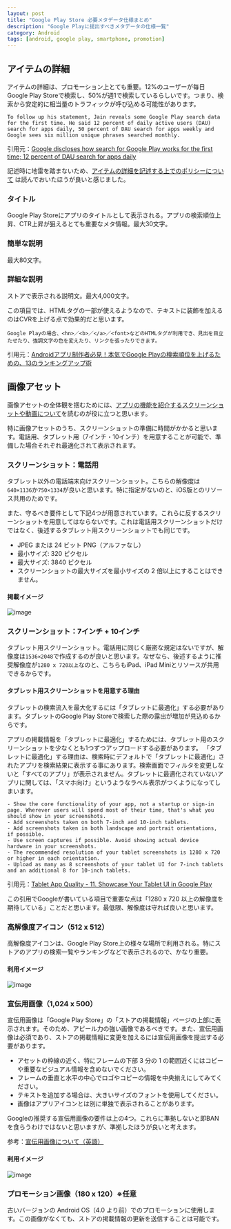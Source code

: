 ```yaml
---
layout: post
title: "Google Play Store 必要メタデータ仕様まとめ"
description: "Google Playに提出すべきメタデータの仕様一覧"
category: Android
tags: [android, google play, smartphone, promotion]
---
```


## アイテムの詳細


アイテムの詳細は、プロモーション上とても重要。12%のユーザーが毎日Google Play Storeで検索し、50%が週1で検索しているらしいです。つまり、検索から安定的に相当量のトラフィックが呼び込める可能性があります。

```
To follow up his statement, Jain reveals some Google Play search data for the first time. He said 12 percent of daily active users (DAU) search for apps daily, 50 percent of DAU search for apps weekly and Google sees six million unique phrases searched monthly.
```
引用元：[Google discloses how search for Google Play works for the first time; 12 percent of DAU search for apps daily](http://www.adweek.com/socialtimes/google-discloses-how-search-for-google-play-works-for-the-first-time-12-percent-of-dau-search-for-apps-daily/539639?red=im)

記述時に地雷を踏まないため、[アイテムの詳細を記述する上でのポリシーについて](https://support.google.com/googleplay/android-developer/answer/113474) は読んでおいたほうが良いと感じました。

### タイトル

Google Play Storeにアプリのタイトルとして表示される。アプリの検索順位上昇、CTR上昇が狙えるとても重要なメタ情報。最大30文字。

### 簡単な説明

最大80文字。

### 詳細な説明

ストアで表示される説明文。最大4,000文字。


この項目では、HTMLタグの一部が使えるようなので、テキストに装飾を加えるのはCVRを上げる点で効果的だと思います。

```
Google Playの場合、<hn>／<b>／</a>／<font>などのHTMLタグが利用でき、見出を目立たせたり、強調文字の色を変えたり、リンクを張ったりできます。
```
引用元：[Androidアプリ制作者必見！本気でGoogle Playの検索順位を上げるための、13のランキングアップ術](http://www.find-job.net/startup/factor-of-google-play-ranking)


## 画像アセット


画像アセットの全体観を掴むためには、[アプリの機能を紹介するスクリーンショットや動画について](https://support.google.com/googleplay/android-developer/answer/1078870)を読むのが役に立つと思います。

特に画像アセットのうち、スクリーンショットの準備に時間がかかると思います。電話用、タブレット用（7インチ・10インチ）を用意することが可能で、準備した場合それぞれ最適化されて表示されます。


### スクリーンショット：電話用

タブレット以外の電話端末向けスクリーンショット。こちらの解像度は`640×1136`か`750×1334`が良いと思います。特に指定がないのと、iOS版とのリソース共用のためです。

また、守るべき要件として下記4つが用意されています。これらに反するスクリーンショットを用意してはならないです。これは電話用スクリーンショットだけではなく、後述するタブレット用スクリーンショットでも同じです。

- JPEG または 24 ビット PNG（アルファなし）
- 最小サイズ: 320 ピクセル
- 最大サイズ: 3840 ピクセル
- スクリーンショットの最大サイズを最小サイズの 2 倍以上にすることはできません。

#### 掲載イメージ

![image](https://storage.googleapis.com/support-kms-prod/SNP_FCD84192F36591CEB4F1237A19CCD8F76F7F_4509843_en_v2)

### スクリーンショット：7インチ + 10インチ

タブレット用スクリーンショット。電話用に同じく厳密な規定はないですが、解像度は`1536×2048`で作成するのが良いと思います。なぜなら、後述するように推奨解像度が`1280 x 720以上`なのと、こちらもiPad、iPad Miniとリソースが共用できるからです。

#### タブレット用スクリーンショットを用意する理由

タブレットの検索流入を最大化するには「タブレットに最適化」する必要があります。タブレットのGoogle Play Storeで検索した際の露出が増加が見込めるからです。

アプリの掲載情報を「タブレットに最適化」するためには、タブレット用のスクリーンショットを少なくとも1つずつアップロードする必要があります。
「タブレットに最適化」する理由は、検索時にデフォルトで「タブレットに最適化」されたアプリを検索結果に表示する事にあります。検索画面でフィルタを変更しないと「すべてのアプリ」が表示されません。タブレットに最適化されていないアプリに関しては、「スマホ向け」というようなラベル表示がつくようになってしまいます。

```
- Show the core functionality of your app, not a startup or sign-in page. Wherever users will spend most of their time, that's what you should show in your screenshots.
- Add screenshots taken on both 7-inch and 10-inch tablets.
- Add screenshots taken in both landscape and portrait orientations, if possible.
- Use screen captures if possible. Avoid showing actual device hardware in your screenshots.
- The recommended resolution of your tablet screenshots is 1280 x 720 or higher in each orientation.
- Upload as many as 8 screenshots of your tablet UI for 7-inch tablets and an additional 8 for 10-inch tablets.
```
引用元：[Tablet App Quality - 11. Showcase Your Tablet UI in Google Play](http://developer.android.com/distribute/essentials/quality/tablets.html#google-play)

この引用でGoogleが書いている項目で重要な点は「1280 x 720 以上の解像度を期待している」ことだと思います。最低限、解像度は守れば良いと思います。


### 高解像度アイコン（512 x 512）

高解像度アイコンは、Google Play Store上の様々な場所で利用される。特にストアのアプリの検索一覧やランキングなどで表示されるので、かなり重要。

#### 利用イメージ
![image](https://storage.googleapis.com/support-kms-prod/SNP_58239E7DEB1B96C3C9E75D607C6178026F04_4509860_en_v2)

### 宣伝用画像（1,024 x 500）

宣伝用画像は「Google Play Store」の「ストアの掲載情報」ページの上部に表示されます。そのため、アピール力の強い画像であるべきです。また、宣伝用画像は必須であり、ストアの掲載情報に変更を加えるには宣伝用画像を提出する必要があります。

- アセットの枠線の近く、特にフレームの下部 3 分の 1 の範囲近くにはコピーや重要なビジュアル情報を含めないでください。
- フレームの垂直と水平の中心でロゴやコピーの情報を中央揃えにしてみてください。
- テキストを追加する場合は、大きいサイズのフォントを使用してください。
- 画像はアプリアイコンとは別に単独で表示されることがあります。

Googleの推奨する宣伝用画像の要件は上の4つ。これらに準拠しないと即BANを食らうわけではないと思いますが、準拠したほうが良いと考えます。

参考：[宣伝用画像について（英語）](http://android-developers.blogspot.jp/2011/10/android-market-featured-image.html)

#### 利用イメージ

![image](https://storage.googleapis.com/support-kms-prod/SNP_0EB3F1E9CE8FBE0055660FF66D7438F25CB7_6071289_en_v0)

### プロモーション画像（180 x 120）※任意

古いバージョンの Android OS（4.0 より前）でのプロモーションに使用します。この画像がなくても、ストアの掲載情報の更新を送信することは可能です。
